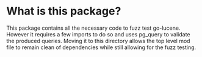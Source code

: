 # What is this package?

This package contains all the necessary code to fuzz test go-lucene. However it requires a few imports
to do so and uses pg_query to validate the produced queries. Moving it to this directory allows the top level
mod file to remain clean of dependencies while still allowing for the fuzz testing.